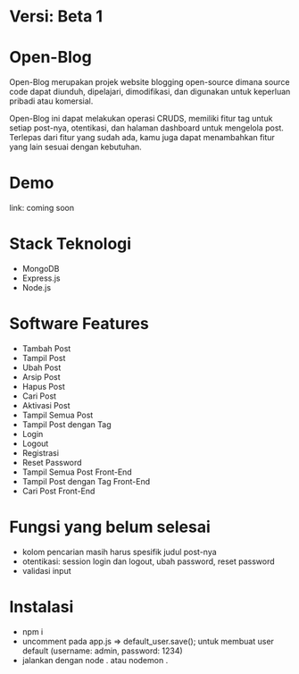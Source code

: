 # Versi: Beta 1


# Open-Blog
Open-Blog merupakan projek website blogging open-source dimana source code dapat diunduh, dipelajari, dimodifikasi, dan digunakan untuk keperluan pribadi atau komersial.

Open-Blog ini dapat melakukan operasi CRUDS, memiliki fitur tag untuk setiap post-nya, otentikasi, dan halaman dashboard untuk mengelola post. Terlepas dari fitur yang sudah ada, kamu juga dapat menambahkan fitur yang lain sesuai dengan kebutuhan.

# Demo
link: coming soon

# Stack Teknologi
- MongoDB
- Express.js
- Node.js


# Software Features
- Tambah Post
- Tampil Post
- Ubah Post
- Arsip Post
- Hapus Post
- Cari Post
- Aktivasi Post
- Tampil Semua Post
- Tampil Post dengan Tag
- Login
- Logout
- Registrasi
- Reset Password
- Tampil Semua Post Front-End
- Tampil Post dengan Tag Front-End
- Cari Post Front-End

# Fungsi yang belum selesai
- kolom pencarian masih harus spesifik judul post-nya
- otentikasi: session login dan logout, ubah password, reset password
- validasi input

# Instalasi
- npm i
- uncomment pada app.js => default_user.save(); untuk membuat user default (username: admin, password: 1234)
- jalankan dengan node . atau nodemon .
